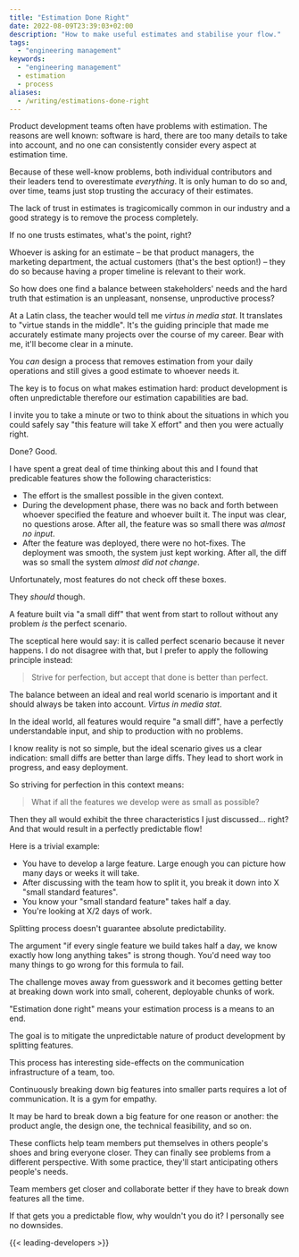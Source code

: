 ```yaml
---
title: "Estimation Done Right"
date: 2022-08-09T23:39:03+02:00
description: "How to make useful estimates and stabilise your flow."
tags:
  - "engineering management"
keywords:
  - "engineering management"
  - estimation
  - process
aliases:
  - /writing/estimations-done-right
---
```


Product development teams often have problems with estimation. The reasons are
well known: software is hard, there are too many details to take into account,
and no one can consistently consider every aspect at estimation time.

Because of these well-know problems, both individual contributors and their
leaders tend to overestimate _everything_. It is only human to do so and, over
time, teams just stop trusting the accuracy of their estimates.

The lack of trust in estimates is tragicomically common in our industry and a
good strategy is to remove the process completely.

If no one trusts estimates, what's the point, right?

Whoever is asking for an estimate – be that product managers, the marketing
department, the actual customers (that's the best option!) – they do so because
having a proper timeline is relevant to their work.

So how does one find a balance between stakeholders' needs and the hard truth
that estimation is an unpleasant, nonsense, unproductive process?

At a Latin class, the teacher would tell me _virtus in media stat_. It
translates to "virtue stands in the middle". It's the guiding principle that
made me accurately estimate many projects over the course of my career. Bear
with me, it'll become clear in a minute.

You _can_ design a process that removes estimation from your daily operations
and still gives a good estimate to whoever needs it.

The key is to focus on what makes estimation hard: product development is often
unpredictable therefore our estimation capabilities are bad.

I invite you to take a minute or two to think about the situations in which you
could safely say "this feature will take X effort" and then you were actually
right.

Done? Good.

I have spent a great deal of time thinking about this and I found that
predicable features show the following characteristics:

- The effort is the smallest possible in the given context.
- During the development phase, there was no back and forth between whoever
  specified the feature and whoever built it. The input was clear, no questions
  arose. After all, the feature was so small there was _almost no input_.
- After the feature was deployed, there were no hot-fixes. The deployment was
  smooth, the system just kept working. After all, the diff was so small the
  system _almost did not change_.

Unfortunately, most features do not check off these boxes.

They _should_ though.

A feature built via "a small diff" that went from start to rollout without any
problem _is_ the perfect scenario.

The sceptical here would say: it is called perfect scenario because it never
happens. I do not disagree with that, but I prefer to apply the following
principle instead:

> Strive for perfection, but accept that done is better than perfect.

The balance between an ideal and real world scenario is important and it should
always be taken into account. _Virtus in media stat_.

In the ideal world, all features would require "a small diff", have a perfectly
understandable input, and ship to production with no problems.

I know reality is not so simple, but the ideal scenario gives us a clear
indication: small diffs are better than large diffs. They lead to short work in
progress, and easy deployment.

So striving for perfection in this context means:

> What if all the features we develop were as small as possible?

Then they all would exhibit the three characteristics I just discussed... right?
And that would result in a perfectly predictable flow!

Here is a trivial example:

- You have to develop a large feature. Large enough you can picture how many
  days or weeks it will take.
- After discussing with the team how to split it, you break it down into X "small
  standard features".
- You know your "small standard feature" takes half a day.
- You're looking at X/2 days of work.

Splitting process doesn't guarantee absolute predictability.

The argument "if every single feature we build takes half a day, we know exactly
how long anything takes" is strong though. You'd need way too many things to go
wrong for this formula to fail.

The challenge moves away from guesswork and it becomes getting better at
breaking down work into small, coherent, deployable chunks of work.

"Estimation done right" means your estimation process is a means to an end.

The goal is to mitigate the unpredictable nature of product development by
splitting features.

This process has interesting side-effects on the communication infrastructure
of a team, too.

Continuously breaking down big features into smaller parts requires a lot of
communication. It is a gym for empathy.

It may be hard to break down a big feature for one reason or another: the
product angle, the design one, the technical feasibility, and so on.

These conflicts help team members put themselves in others people's shoes and
bring everyone closer. They can finally see problems from a different
perspective. With some practice, they'll start anticipating others people's
needs.

Team members get closer and collaborate better if they have to break down
features all the time.

If that gets you a predictable flow, why wouldn't you do it? I personally see no
downsides.

{{< leading-developers >}}
